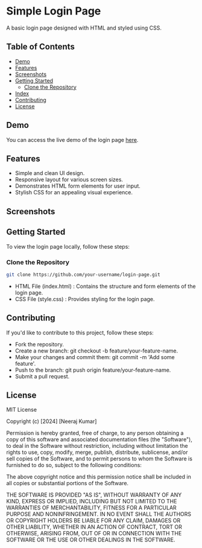 # Simple Login Page

A basic login page designed with HTML and styled using CSS.

## Table of Contents

- [Demo](#demo)
- [Features](#features)
- [Screenshots](#screenshots)
- [Getting Started](#getting-started)
  - [Clone the Repository](#clone-the-repository)
- [Index](#index)
- [Contributing](#contributing)
- [License](#license)

## Demo

You can access the live demo of the login page [here]( https://neerajcodes888.github.io/LoginPage/).

## Features

- Simple and clean UI design.
- Responsive layout for various screen sizes.
- Demonstrates HTML form elements for user input.
- Stylish CSS for an appealing visual experience.

## Screenshots



## Getting Started

To view the login page locally, follow these steps:

### Clone the Repository

```bash
git clone https://github.com/your-username/login-page.git
```

- HTML File (index.html) : 
 Contains the structure and form elements of the login page.
- CSS File (style.css) : 
Provides styling for the login page.
## Contributing
If you'd like to contribute to this project, follow these steps:

- Fork the repository.
- Create a new branch: git checkout -b feature/your-feature-name.
- Make your changes and commit them: git commit -m 'Add some feature'.
- Push to the branch: git push origin feature/your-feature-name.
- Submit a pull request.
## License
MIT License

Copyright (c) [2024] [Neeraj Kumar]

Permission is hereby granted, free of charge, to any person obtaining a copy
of this software and associated documentation files (the "Software"), to deal
in the Software without restriction, including without limitation the rights
to use, copy, modify, merge, publish, distribute, sublicense, and/or sell
copies of the Software, and to permit persons to whom the Software is
furnished to do so, subject to the following conditions:

The above copyright notice and this permission notice shall be included in all
copies or substantial portions of the Software.

THE SOFTWARE IS PROVIDED "AS IS", WITHOUT WARRANTY OF ANY KIND, EXPRESS OR
IMPLIED, INCLUDING BUT NOT LIMITED TO THE WARRANTIES OF MERCHANTABILITY,
FITNESS FOR A PARTICULAR PURPOSE AND NONINFRINGEMENT. IN NO EVENT SHALL THE
AUTHORS OR COPYRIGHT HOLDERS BE LIABLE FOR ANY CLAIM, DAMAGES OR OTHER
LIABILITY, WHETHER IN AN ACTION OF CONTRACT, TORT OR OTHERWISE, ARISING FROM,
OUT OF OR IN CONNECTION WITH THE SOFTWARE OR THE USE OR OTHER DEALINGS IN THE
SOFTWARE.

